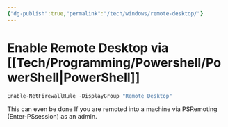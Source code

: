 ```yaml
---
{"dg-publish":true,"permalink":"/tech/windows/remote-desktop/"}
---
```



# Enable Remote Desktop via [[Tech/Programming/Powershell/PowerShell\|PowerShell]]

```powershell
Enable-NetFirewallRule -DisplayGroup "Remote Desktop"
```

This can even be done If you are remoted into a machine via PSRemoting (Enter-PSsession) as an admin.
